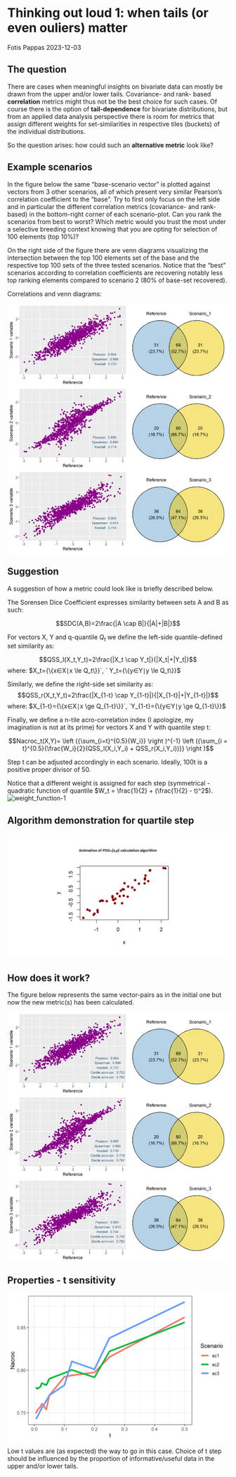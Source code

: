 Thinking out loud 1: when tails (or even ouliers) matter
================
Fotis Pappas
2023-12-03

## The question

There are cases when meaningful insights on bivariate data can mostly be
drawn from the upper and/or lower tails. Covariance- and rank- based
**correlation** metrics might thus not be the best choice for such
cases. Of course there is the option of **tail-dependence** for
bivariate distributions, but from an applied data analysis perspective there
is room for metrics that assign different weights for set-similarities
in respective tiles (buckets) of the individual distributions.

So the question arises: how could such an **alternative metric** look
like?

## Example scenarios

In the figure below the same “base-scenario vector” is plotted against
vectors from 3 other scenarios, all of which present very similar
Pearson’s correlation coefficient to the “base”. Try to first only focus
on the left side and in particular the different correlation metrics
(covariance- and rank- based) in the bottom-right corner of each
scenario-plot. Can you rank the scenarios from best to worst? Which
metric would you trust the most under a selective breeding context
knowing that you are opting for selection of 100 elements (top 10%)?

On the right side of the figure there are venn diagrams visualizing the
intersection between the top 100 elements set of the base and the
respective top 100 sets of the three tested scenarios. Notice that the
“best” scenarios according to correlation coefficients are recovering
notably less top ranking elements compared to scenario 2 (80% of
base-set recovered).

Correlations and venn diagrams:

<img src="NacroCor_files/figure-gfm/fig1-1.png" style="display: block; margin: auto;" />

## Suggestion

A suggestion of how a metric could look like is briefly described below.

The Sorensen Dice Coefficient expresses similarity between sets A and B
as such:

$$SDC(A,B)=2\frac{|A \cap B|}{|A|+|B|}$$

For vectors X, Y and q-quantile $Q_t$ we define the left-side
quantile-defined set similarity as:

$$QSS_l(X_t,Y_t)=2\frac{|X_t \cap Y_t|}{|X_t|+|Y_t|}$$ where:
$`X_t={\{x∈X∣x \le Q_t\}}`, ` Y_t={\{y∈Y∣y \le Q_t\}}`$

Similarly, we define the right-side set similarity as:
$$QSS_r(X_t,Y_t)=2\frac{|X_{1-t} \cap Y_{1-t}|}{|X_{1-t}|+|Y_{1-t}|}$$
where:
$`X_{1-t}={\{x∈X∣x \ge Q_{1-t}\}}`, `Y_{1-t}={\{y∈Y∣y \ge Q_{1-t}\}}`$

Finally, we define a n-tile acro-correlation index (I apologize, my
imagination is not at its prime) for vectors X and Y with quantile step
t:

$$Nacroc_t(X,Y)= \left ({\sum_{i=t}^{0.5}{W_i}} \right )^{-1} \left ({\sum_{i = t}^{0.5}{\frac{W_i}{2}(QSS_l(X_i,Y_i) + QSS_r(X_i,Y_i))}} \right )$$

Step t can be adjusted accordingly in each scenario. Ideally, 100t is a
positive proper divisor of 50.

Notice that a different weight is assigned for each step (symmetrical -
quadratic function of quantile
$W_t = \frac{1}{2} + (\frac{1}{2} - t)^2$).
![weight_function-1](https://github.com/pappasfotios/NacroCor/assets/49454378/7f5d6ce2-33b6-473a-bc42-dd6ad28bb41d)

## Algorithm demonstration for quartile step

![](./output_gif.gif)

## How does it work?

The figure below represents the same vector-pairs as in the initial one
but now the new metric(s) has been calculated.

<img src="NacroCor_files/figure-gfm/fig 3-1.png" style="display: block; margin: auto;" />

## Properties - t sensitivity

<img src="NacroCor_files/figure-gfm/properties-1.png" style="display: block; margin: auto;" />

Low t values are (as expected) the way to go in this case. Choice of t step should be influenced by the proportion of informative/useful data in the upper and/or lower tails.
